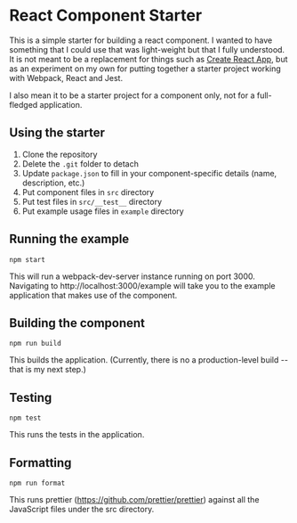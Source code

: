 # React Component Starter

This is a simple starter for building a react component. I wanted to have something that I could use that was light-weight but that I fully understood. It is not meant to be a replacement for things such as [Create React App](https://github.com/facebookincubator/create-react-app), but as an experiment on my own for putting together a starter project working with Webpack, React and Jest.

I also mean it to be a starter project for a component only, not for a full-fledged application.

## Using the starter

1. Clone the repository
2. Delete the `.git` folder to detach
3. Update `package.json` to fill in your component-specific details (name, description, etc.)
4. Put component files in `src` directory
5. Put test files in `src/__test__` directory
6. Put example usage files in `example` directory

## Running the example

`npm start`

This will run a webpack-dev-server instance running on port 3000. Navigating to http://localhost:3000/example will take you to the example application that makes use of the component.

## Building the component

`npm run build`

This builds the application. (Currently, there is no a production-level build -- that is my next step.)

## Testing

`npm test`

This runs the tests in the application.

## Formatting

`npm run format`

This runs prettier (https://github.com/prettier/prettier) against all the
JavaScript files under the src directory.
